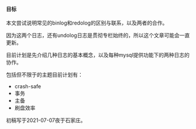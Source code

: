 #### 目标

本文尝试说明常见的binlog和redolog的区别与联系，以及两者的合作。

因为这两个日志，还有undolog日志是贯彻专栏始终的，所以这个文章可能会一直更新。

目前计划是先介绍几种日志的基本概念，以及每种mysql提供功能下的两种日志的协作。

包括但不限于的主题目前计划有：

- crash-safe
- 事务
- 主备
- 刷盘效率

初稿写于2021-07-07夜于石家庄。